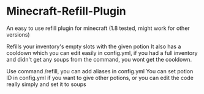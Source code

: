 # Minecraft-Refill-Plugin
An easy to use refill plugin for minecraft (1.8 tested, might work for other versions)

Refills your inventory's empty slots with the given potion
It also has a cooldown which you can edit easily in config.yml, if you had a full inventory and didn't get any soups from the command, you wont get the cooldown.

Use command /refill, you can add aliases in config.yml
You can set potion ID in config.yml if you want to give other potions, or you can edit the code really simply and set it to soups
